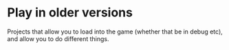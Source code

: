 # Play in older versions

Projects that allow you to load into the game (whether that be in debug etc), and allow you to do different things.